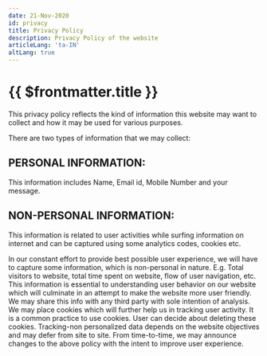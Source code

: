 ```yaml
---
date: 21-Nov-2020
id: privacy
title: Privacy Policy
description: Privacy Policy of the website
articleLang: 'ta-IN'
altLang: true
---
```


# {{ $frontmatter.title }}

This privacy policy reflects the kind of information this website may want to collect and how it may be used for various purposes.

There are two types of information that we may collect:


## PERSONAL INFORMATION:

This information includes Name, Email id, Mobile Number and your message.

## NON-PERSONAL INFORMATION:

This information is related to user activities while surfing information on internet and can be captured using some analytics codes, cookies etc.

In our constant effort to provide best possible user experience, we will have to capture some information, which is non-personal in nature. E.g. Total visitors to website, total time spent on website, flow of user navigation, etc. This information is essential to understanding user behavior on our website which will culminate in an attempt to make the website more user friendly. We may share this info with any third party with sole intention of analysis. We may place cookies which will further help us in tracking user activity. It is a common practice to use cookies. User can decide about deleting these cookies. Tracking-non personalized data depends on the website objectives and may defer from site to site. From time-to-time, we may announce changes to the above policy with the intent to improve user experience.